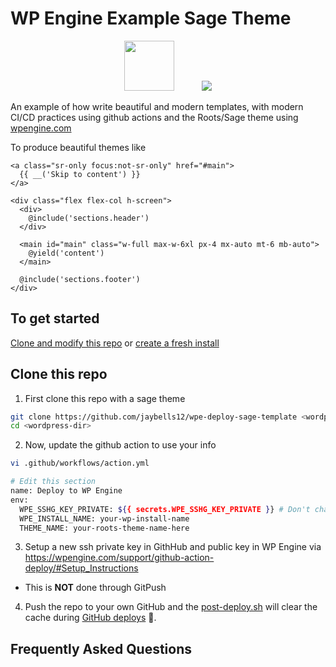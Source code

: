 # WP Engine Example Sage Theme

<p align="center">
<img src="https://wpengine.com/wp-content/uploads/2020/08/WPE-LOGO-H-Default@3x.png" height="80px" style="padding-right: 40px;">
<img src="https://camo.githubusercontent.com/5f0b97ec47b3b185d642826e44b3750209c464c90e610372f55e5356e639c6c0/68747470733a2f2f63646e2e726f6f74732e696f2f6170702f75706c6f6164732f6c6f676f2d736167652e737667">
</p>

An example of how write beautiful and modern templates, with modern CI/CD practices using github actions and the Roots/Sage theme using [wpengine.com](https://wpengine.com)

To produce beautiful themes like
```blade
<a class="sr-only focus:not-sr-only" href="#main">
  {{ __('Skip to content') }}
</a>

<div class="flex flex-col h-screen">
  <div>
    @include('sections.header')
  </div>

  <main id="main" class="w-full max-w-6xl px-4 mx-auto mt-6 mb-auto">
    @yield('content')
  </main>

  @include('sections.footer')
</div>
```

## To get started
[Clone and modify this repo](#clone-this-repo) or [create a fresh install](./fresh.md)

## Clone this repo

1. First clone this repo with a sage theme
```bash
git clone https://github.com/jaybells12/wpe-deploy-sage-template <wordpress-dir>
cd <wordpress-dir>
```

2. Now, update the github action to use your info
```bash
vi .github/workflows/action.yml

# Edit this section
name: Deploy to WP Engine
env:
  WPE_SSHG_KEY_PRIVATE: ${{ secrets.WPE_SSHG_KEY_PRIVATE }} # Don't change this, leave the SSH key a secret
  WPE_INSTALL_NAME: your-wp-install-name
  THEME_NAME: your-roots-theme-name-here
```

3. Setup a new ssh private key in GithHub and public key in WP Engine via https://wpengine.com/support/github-action-deploy/#Setup_Instructions
  - This is __NOT__ done through GitPush

4. Push the repo to your own GitHub and the [post-deploy.sh](post-deploy.sh) will clear the cache during [GitHub deploys](.github/workflows/action.yml#L70) 🎉.

## Frequently Asked Questions
